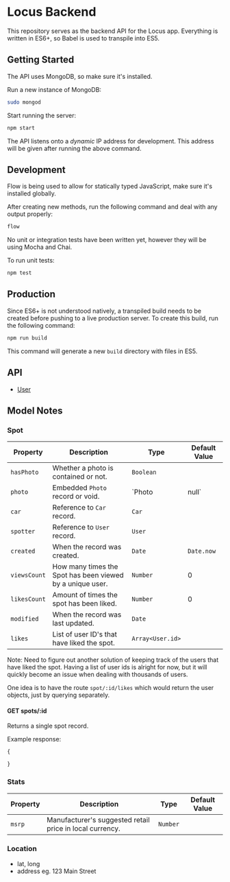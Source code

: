 # Locus Backend

This repository serves as the backend API for the Locus app. Everything is written in ES6+, so Babel is used to transpile into ES5.

## Getting Started

The API uses MongoDB, so make sure it's installed.

Run a new instance of MongoDB:
```sh
sudo mongod
```

Start running the server:
```sh
npm start
```

The API listens onto a *dynamic* IP address for development. This address will be given after running the above command.

## Development

Flow is being used to allow for statically typed JavaScript, make sure it's installed globally.

After creating new methods, run the following command and deal with any output properly:

```sh
flow
```

No unit or integration tests have been written yet, however they will be using Mocha and Chai.

To run unit tests:

```sh
npm test
```

## Production

Since ES6+ is not understood natively, a transpiled build needs to be created before pushing to a live production server. To create this build, run the following command:

```sh
npm run build
```

This command will generate a new `build` directory with files in ES5.

## API

- [User](docs/api/User.md)

## Model Notes

### Spot

| Property    | Description                                                  | Type           | Default Value  |
|-------------|--------------------------------------------------------------|----------------|----------------|
| `hasPhoto`  | Whether a photo is contained or not.                         | `Boolean`      |                |
| `photo`     | Embedded `Photo` record or void.                             | `Photo | null` |                |
| `car`       | Reference to `Car` record.                                   | `Car`          |                |
| `spotter`   | Reference to `User` record.                                  | `User`         |                |
| `created`   | When the record was created.                                 | `Date`         | `Date.now`     |
| `viewsCount` | How many times the Spot has been viewed by a unique user.    | `Number`       | 0              |
| `likesCount` | Amount of times the spot has been liked.                     | `Number`       | 0              |
| `modified`  | When the record was last updated.                            | `Date`         |                |
| `likes`  | List of user ID's that have liked the spot.                     | `Array<User.id>`   |                |

Note: Need to figure out another solution of keeping track of the users that have liked the spot. Having a list of user ids is alright for now, but it will quickly become an issue when dealing with thousands of users.

One idea is to have the route `spot/:id/likes` which would return the user objects, just by querying separately.

#### GET spots/:id

Returns a single spot record.

Example response:

```js
{

}
```

### Stats

| Property    | Description                                                  | Type     | Default Value   |
|-------------|--------------------------------------------------------------|----------|-----------------|
| `msrp`      | Manufacturer's suggested retail price in local currency.     | `Number` |                 |


### Location
- lat, long
- address eg. 123 Main Street
